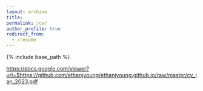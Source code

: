 ```yaml
---
layout: archive
title:
permalink: /cv/
author_profile: true
redirect_from:
  - /resume
---
```


{% include base_path %}

https://docs.google.com/viewer?url=$https://github.com/ethanjyoung/ethanjyoung.github.io/raw/master/cv_jan_2023.pdf
